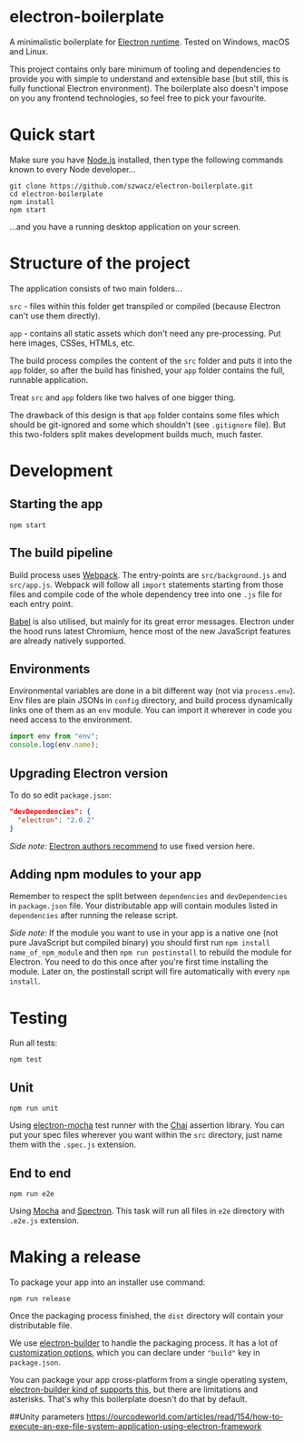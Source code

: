 # electron-boilerplate

A minimalistic boilerplate for [Electron runtime](http://electron.atom.io). Tested on Windows, macOS and Linux.  

This project contains only bare minimum of tooling and dependencies to provide you with simple to understand and extensible base (but still, this is fully functional Electron environment). The boilerplate also doesn't impose on you any frontend technologies, so feel free to pick your favourite.

# Quick start

Make sure you have [Node.js](https://nodejs.org) installed, then type the following commands known to every Node developer...
```
git clone https://github.com/szwacz/electron-boilerplate.git
cd electron-boilerplate
npm install
npm start
```
...and you have a running desktop application on your screen.

# Structure of the project

The application consists of two main folders...

`src` - files within this folder get transpiled or compiled (because Electron can't use them directly).

`app` - contains all static assets which don't need any pre-processing. Put here images, CSSes, HTMLs, etc.

The build process compiles the content of the `src` folder and puts it into the `app` folder, so after the build has finished, your `app` folder contains the full, runnable application.

Treat `src` and `app` folders like two halves of one bigger thing.

The drawback of this design is that `app` folder contains some files which should be git-ignored and some which shouldn't (see `.gitignore` file). But this two-folders split makes development builds much, much faster.

# Development

## Starting the app

```
npm start
```

## The build pipeline

Build process uses [Webpack](https://webpack.js.org/). The entry-points are `src/background.js` and `src/app.js`. Webpack will follow all `import` statements starting from those files and compile code of the whole dependency tree into one `.js` file for each entry point.

[Babel](http://babeljs.io/) is also utilised, but mainly for its great error messages. Electron under the hood runs latest Chromium, hence most of the new JavaScript features are already natively supported.

## Environments

Environmental variables are done in a bit different way (not via `process.env`). Env files are plain JSONs in `config` directory, and build process dynamically links one of them as an `env` module. You can import it wherever in code you need access to the environment.
```js
import env from "env";
console.log(env.name);
```

## Upgrading Electron version

To do so edit `package.json`:
```json
"devDependencies": {
  "electron": "2.0.2"
}
```
*Side note:* [Electron authors recommend](http://electron.atom.io/docs/tutorial/electron-versioning/) to use fixed version here.

## Adding npm modules to your app

Remember to respect the split between `dependencies` and `devDependencies` in `package.json` file. Your distributable app will contain modules listed in `dependencies` after running the release script.

*Side note:* If the module you want to use in your app is a native one (not pure JavaScript but compiled binary) you should first  run `npm install name_of_npm_module` and then `npm run postinstall` to rebuild the module for Electron. You need to do this once after you're first time installing the module. Later on, the postinstall script will fire automatically with every `npm install`.

# Testing

Run all tests:
```
npm test
```

## Unit

```
npm run unit
```
Using [electron-mocha](https://github.com/jprichardson/electron-mocha) test runner with the [Chai](http://chaijs.com/api/assert/) assertion library. You can put your spec files wherever you want within the `src` directory, just name them with the `.spec.js` extension.

## End to end

```
npm run e2e
```
Using [Mocha](https://mochajs.org/) and [Spectron](http://electron.atom.io/spectron/). This task will run all files in `e2e` directory with `.e2e.js` extension.

# Making a release

To package your app into an installer use command:
```
npm run release
```

Once the packaging process finished, the `dist` directory will contain your distributable file.

We use [electron-builder](https://github.com/electron-userland/electron-builder) to handle the packaging process. It has a lot of [customization options](https://www.electron.build/configuration/configuration), which you can declare under `"build"` key in `package.json`.

You can package your app cross-platform from a single operating system, [electron-builder kind of supports this](https://www.electron.build/multi-platform-build), but there are limitations and asterisks. That's why this boilerplate doesn't do that by default.




##Unity parameters 
https://ourcodeworld.com/articles/read/154/how-to-execute-an-exe-file-system-application-using-electron-framework
